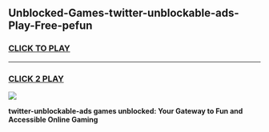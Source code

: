 
## Unblocked-Games-twitter-unblockable-ads-Play-Free-pefun
<h3>
<a href="https://premium76.site?title=twitter-unblockable-ads&ref=23A">CLICK TO PLAY</a></h3>
<hr>

<h3>
<a href="https://premium76.site?title=twitter-unblockable-ads&ref=23A">CLICK 2 PLAY</a>
  
</h3>

<a href="https://premium76.site?title=twitter-unblockable-ads&ref=23A"><img src="https://clearcache.store/games.png"></a>


**twitter-unblockable-ads games unblocked: Your Gateway to Fun and Accessible Online Gaming**
